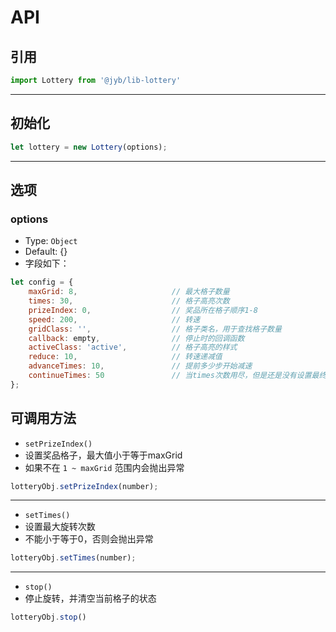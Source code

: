 # API

## 引用

```javascript
import Lottery from '@jyb/lib-lottery'
```
------------
## 初始化

```javascript
let lottery = new Lottery(options);
```
-----------
## 选项
### options
- Type: `Object`
- Default: {}
- 字段如下：

```javascript
let config = {
    maxGrid: 8,                     // 最大格子数量
    times: 30,                      // 格子高亮次数
    prizeIndex: 0,                  // 奖品所在格子顺序1-8
    speed: 200,                     // 转速
    gridClass: '',                  // 格子类名，用于查找格子数量
    callback: empty,                // 停止时的回调函数
    activeClass: 'active',          // 格子高亮的样式
    reduce: 10,                     // 转速递减值
    advanceTimes: 10,               // 提前多少步开始减速
    continueTimes: 50               // 当times次数用尽，但是还是没有设置最终奖品的情况下，times递增的次数
};
```

## 可调用方法
- `setPrizeIndex()`
- 设置奖品格子，最大值小于等于maxGrid
- 如果不在 `1 ~ maxGrid` 范围内会抛出异常

```javascript
lotteryObj.setPrizeIndex(number);
```
---------------
- `setTimes()`
- 设置最大旋转次数
- 不能小于等于0，否则会抛出异常

```javascript
lotteryObj.setTimes(number);
```
--------------
- `stop()`
- 停止旋转，并清空当前格子的状态

```javascript
lotteryObj.stop()
```

